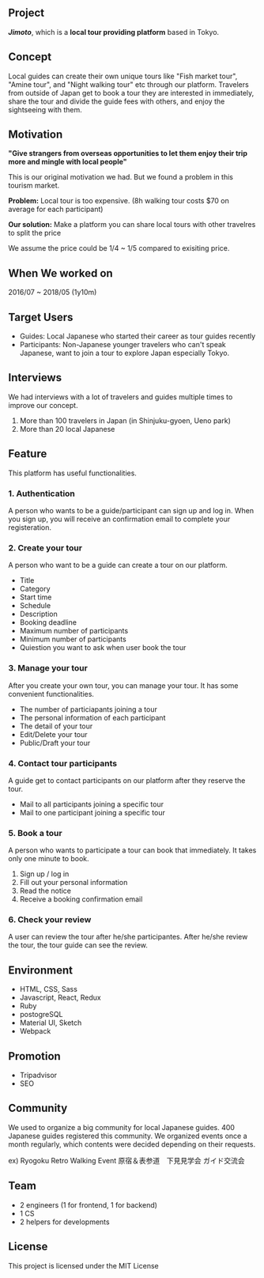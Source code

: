## Project

**_Jimoto_**, which is a **local tour providing platform** based in Tokyo.

## Concept

Local guides can create their own unique tours like "Fish market tour", "Amine tour", and "Night walking tour" etc through our platform.
Travelers from outside of Japan get to book a tour they are interested in immediately, share the tour and divide the guide fees with others, and enjoy the sightseeing with them.

## Motivation

**"Give strangers from overseas opportunities to let them enjoy their trip more and mingle with local people"**

This is our original motivation we had.
But we found a problem in this tourism market.

**Problem:**
Local tour is too expensive. (8h walking tour costs $70 on average for each participant)


**Our solution:**
Make a platform you can share local tours with other travelres to split the price

We assume the price could be 1/4 ~ 1/5 compared to exisiting price.

## When We worked on
2016/07 ~ 2018/05 (1y10m)

## Target Users

- Guides: Local Japanese who started their career as tour guides recently
- Participants: Non-Japanese younger travelers who can't speak Japanese, want to join a tour to explore Japan especially Tokyo.

## Interviews

We had interviews with a lot of travelers and guides multiple times to improve our concept.

1. More than 100 travelers in Japan (in Shinjuku-gyoen, Ueno park)
2. More than 20 local Japanese


## Feature

This platform has useful functionalities.

### 1. Authentication

A person who wants to be a guide/participant can sign up and log in.
When you sign up, you will receive an confirmation email to complete your registeration.

### 2. Create your tour

A person who want to be a guide can create a tour on our platform.

- Title
- Category
- Start time
- Schedule
- Description
- Booking deadline
- Maximum number of participants
- Minimum number of participants
- Quiestion you want to ask when user book the tour


### 3. Manage your tour

After you create your own tour, you can manage your tour.
It has some convenient functionalities.

- The number of particiapants joining a tour
- The personal information of each participant
- The detail of your tour
- Edit/Delete your tour
- Public/Draft your tour

### 4. Contact tour participants

A guide get to contact participants on our platform after they reserve the tour.

- Mail to all participants joining a specific tour
- Mail to one participant joining a specific tour

### 5. Book a tour

A person who wants to participate a tour can book that immediately. It takes only one minute to book.

1. Sign up / log in
2. Fill out your personal information
3. Read the notice
4. Receive a booking confirmation email

### 6. Check your review

A user can review the tour after he/she participantes.
After he/she review the tour, the tour guide can see the review.

## Environment

- HTML, CSS, Sass
- Javascript, React, Redux
- Ruby
- postogreSQL
- Material UI, Sketch
- Webpack

## Promotion

- Tripadvisor
- SEO

## Community

We used to organize a big community for local Japanese guides.
400 Japanese guides registered this community.
We organized events once a month regularly, which contents were decided depending on their requests.

ex) Ryogoku Retro Walking Event
    原宿＆表参道　下見見学会
    ガイド交流会

## Team

- 2 engineers (1 for frontend, 1 for backend)
- 1 CS
- 2 helpers for developments

## License

This project is licensed under the MIT License


